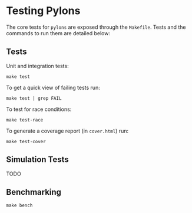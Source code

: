 # Testing Pylons

The core tests for `pylons` are exposed through the `Makefile`.  Tests and the commands to run them are detailed below:

## Tests

Unit and integration tests: 

```shell
make test
```

To get a quick view of failing tests run:

```shell
make test | grep FAIL
```

To test for race conditions:

```shell
make test-race
```

To generate a coverage report (in `cover.html`) run:

```shell
make test-cover
```

## Simulation Tests

TODO

## Benchmarking

```shell
make bench
```